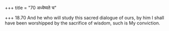 +++
title = "70 अध्येष्यते च"

+++
18.70 And he who will study this sacred dialogue of ours, by him I shall
have been worshipped by the sacrifice of wisdom, such is My conviction.
